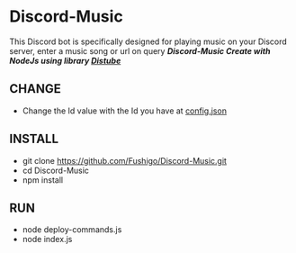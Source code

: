 # Discord-Music
This Discord bot is specifically designed for playing music on your Discord server, enter a music song or url on query
***Discord-Music Create with NodeJs using library [Distube](https://github.com/skick1234/DisTube)***
## CHANGE
- Change the Id value with the Id you have at [config.json](https://github.com/Fushigo/Discord-Music/blob/main/config.json)
## INSTALL
- git clone https://github.com/Fushigo/Discord-Music.git
- cd Discord-Music
- npm install
## RUN
- node deploy-commands.js
- node index.js
